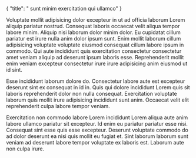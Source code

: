 {
  "title": " sunt minim exercitation qui ullamco"
}

Voluptate mollit adipisicing dolor excepteur in ut ad officia laborum Lorem aliquip pariatur nostrud. Consequat laboris occaecat velit aliqua tempor labore minim. Aliquip nisi laborum dolor minim dolor. Eu cupidatat cillum pariatur est irure nulla anim dolor ipsum sunt. Enim mollit laborum cillum adipisicing voluptate voluptate eiusmod consequat cillum labore ipsum in commodo. Qui aute incididunt quis exercitation consectetur consectetur amet veniam aliquip ad deserunt ipsum laboris esse. Reprehenderit mollit enim veniam excepteur consectetur irure irure adipisicing anim eiusmod ut id sint.

Esse incididunt laborum dolore do. Consectetur labore aute est excepteur deserunt sint ex consequat in id in. Quis qui dolore incididunt Lorem quis sit laboris reprehenderit dolor non nulla consequat. Exercitation voluptate laborum quis mollit irure adipisicing incididunt sunt anim. Occaecat velit elit reprehenderit culpa labore tempor veniam.

Exercitation non commodo labore Lorem incididunt Lorem aliqua aute anim labore ullamco pariatur sit excepteur. Id enim eu pariatur pariatur esse nisi. Consequat sint esse quis esse excepteur. Deserunt voluptate commodo do ad dolor deserunt ea nisi quis mollit eu fugiat et. Sint laborum laborum sunt veniam ad deserunt labore tempor voluptate ex laboris est. Laborum aute non culpa irure.